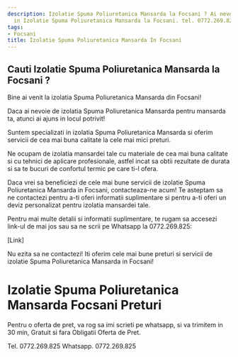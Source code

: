 ```yaml
---
description: Izolatie Spuma Poliuretanica Mansarda la Focsani ? Ai nevoie de un profesionist
  in Izolatie Spuma Poliuretanica Mansarda la Focsani. tel. 0772.269.825
tags:
- Focsani
title: Izolatie Spuma Poliuretanica Mansarda In Focsani
---
```



## Cauti Izolatie Spuma Poliuretanica Mansarda la Focsani ?

Bine ai venit la izolatia Spuma Poliuretanica Mansarda din Focsani!

Daca ai nevoie de izolatia Spuma Poliuretanica Mansarda pentru mansarda ta, atunci ai ajuns in locul potrivit! 

Suntem specializati in izolatia Spuma Poliuretanica Mansarda si oferim servicii de cea mai buna calitate la cele mai mici preturi.

Ne ocupam de izolatia mansardei tale cu materiale de cea mai buna calitate si cu tehnici de aplicare profesionale, astfel incat sa obtii rezultate de durata si sa te bucuri de confortul termic pe care ti-l ofera.

Daca vrei sa beneficiezi de cele mai bune servicii de izolatie Spuma Poliuretanica Mansarda in Focsani, contacteaza-ne acum! Te asteptam sa ne contactezi pentru a-ti oferi informatii suplimentare si pentru a-ti oferi un deviz personalizat pentru izolatia mansardei tale. 

Pentru mai multe detalii si informatii suplimentare, te rugam sa accesezi link-ul de mai jos sau sa ne scrii pe Whatsapp la 0772.269.825:

[Link]

Nu ezita sa ne contactezi! Iti oferim cele mai bune preturi si servicii de izolatie Spuma Poliuretanica Mansarda in Focsani!

# Izolatie Spuma Poliuretanica Mansarda Focsani Preturi
Pentru o oferta de pret, va rog sa imi scrieti pe whatsapp, si va trimitem in 30 min, Gratuit si fara Obligatii Oferta de Pret.

Tel. 0772.269.825
Whatsapp. 0772.269.825